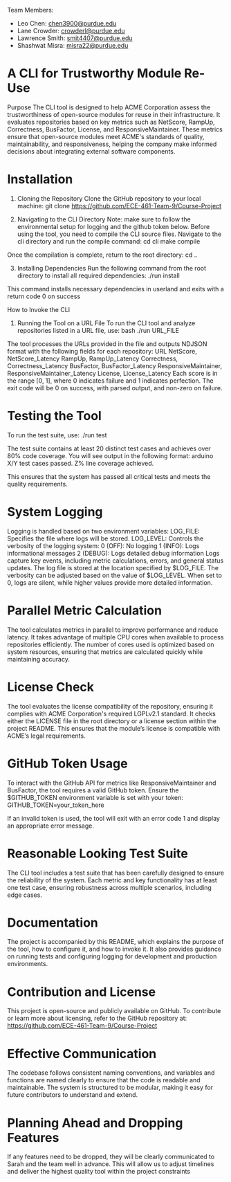 Team Members:
  - Leo Chen: chen3900@purdue.edu
  - Lane Crowder: crowderl@purdue.edu
  - Lawrence Smith: smit4407@purdue.edu
  - Shashwat Misra: misra22@purdue.edu

# A CLI for Trustworthy Module Re-Use
Purpose
The CLI tool is designed to help ACME Corporation assess the trustworthiness of open-source modules for reuse in their infrastructure. It evaluates repositories based on key metrics such as NetScore, RampUp, Correctness, BusFactor, License, and ResponsiveMaintainer. These metrics ensure that open-source modules meet ACME's standards of quality, maintainability, and responsiveness, helping the company make informed decisions about integrating external software components.

# Installation
1. Cloning the Repository
Clone the GitHub repository to your local machine:
git clone https://github.com/ECE-461-Team-9/Course-Project

2. Navigating to the CLI Directory
Note: make sure to follow the environmental setup for logging and the github token below.
Before using the tool, you need to compile the CLI source files. Navigate to the cli directory and run the compile command:
cd cli
make compile

Once the compilation is complete, return to the root directory:
cd ..

3. Installing Dependencies
Run the following command from the root directory to install all required dependencies:
./run install

This command installs necessary dependencies in userland and exits with a return code 0 on success


How to Invoke the CLI
1. Running the Tool on a URL File
To run the CLI tool and analyze repositories listed in a URL file, use:
bash
./run URL_FILE

The tool processes the URLs provided in the file and outputs NDJSON format with the following fields for each repository:
URL
NetScore, NetScore_Latency
RampUp, RampUp_Latency
Correctness, Correctness_Latency
BusFactor, BusFactor_Latency
ResponsiveMaintainer, ResponsiveMaintainer_Latency
License, License_Latency
Each score is in the range [0, 1], where 0 indicates failure and 1 indicates perfection. The exit code will be 0 on success, with parsed output, and non-zero on failure.

# Testing the Tool
To run the test suite, use:
./run test

The test suite contains at least 20 distinct test cases and achieves over 80% code coverage. You will see output in the following format:
arduino
X/Y test cases passed. Z% line coverage achieved.

This ensures that the system has passed all critical tests and meets the quality requirements.

# System Logging
Logging is handled based on two environment variables:
LOG_FILE: Specifies the file where logs will be stored.
LOG_LEVEL: Controls the verbosity of the logging system:
0 (OFF): No logging
1 (INFO): Logs informational messages
2 (DEBUG): Logs detailed debug information
Logs capture key events, including metric calculations, errors, and general status updates. The log file is stored at the location specified by $LOG_FILE. The verbosity can be adjusted based on the value of $LOG_LEVEL. When set to 0, logs are silent, while higher values provide more detailed information.

# Parallel Metric Calculation
The tool calculates metrics in parallel to improve performance and reduce latency. It takes advantage of multiple CPU cores when available to process repositories efficiently. The number of cores used is optimized based on system resources, ensuring that metrics are calculated quickly while maintaining accuracy.

# License Check
The tool evaluates the license compatibility of the repository, ensuring it complies with ACME Corporation's required LGPLv2.1 standard. It checks either the LICENSE file in the root directory or a license section within the project README. This ensures that the module’s license is compatible with ACME’s legal requirements.

# GitHub Token Usage
To interact with the GitHub API for metrics like ResponsiveMaintainer and BusFactor, the tool requires a valid GitHub token. Ensure the $GITHUB_TOKEN environment variable is set with your token:
GITHUB_TOKEN=your_token_here


If an invalid token is used, the tool will exit with an error code 1 and display an appropriate error message.

# Reasonable Looking Test Suite
The CLI tool includes a test suite that has been carefully designed to ensure the reliability of the system. Each metric and key functionality has at least one test case, ensuring robustness across multiple scenarios, including edge cases.

# Documentation
The project is accompanied by this README, which explains the purpose of the tool, how to configure it, and how to invoke it. It also provides guidance on running tests and configuring logging for development and production environments.

# Contribution and License
This project is open-source and publicly available on GitHub. To contribute or learn more about licensing, refer to the GitHub repository at: https://github.com/ECE-461-Team-9/Course-Project

# Effective Communication
The codebase follows consistent naming conventions, and variables and functions are named clearly to ensure that the code is readable and maintainable. The system is structured to be modular, making it easy for future contributors to understand and extend.

# Planning Ahead and Dropping Features
If any features need to be dropped, they will be clearly communicated to Sarah and the team well in advance. This will allow us to adjust timelines and deliver the highest quality tool within the project constraints

